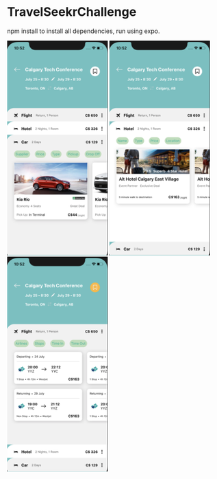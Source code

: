 # TravelSeekrChallenge

npm install to install all dependencies, run using expo.

<img src="https://github.com/nikitasheremet/travelSeekrChallenge/blob/master/screenshots/screenshot-1.png" width="235" height="500"/>
<img src="https://github.com/nikitasheremet/travelSeekrChallenge/blob/master/screenshots/screenshot-2.png" width="235" height="500"/>
<img src="https://github.com/nikitasheremet/travelSeekrChallenge/blob/master/screenshots/screenshot-3.png" width="235" height="500"/>

